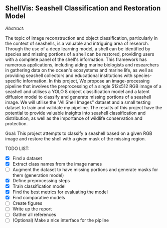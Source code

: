 ShellVis: Seashell Classification and Restoration Model
---

*Abstract:*

The topic of image reconstruction and object classification, particularly in the context of seashells, is a valuable and 
intriguing area of research. Through the use of a deep learning model, a shell can be identified by species and missing 
portions of a shell can be restored, providing users with a complete panel of the shell's information. This framework has 
numerous applications, including aiding marine biologists and researchers in gathering data on the ocean's ecosystems and 
marine life, as well as providing seashell collectors and educational institutions with species-specific information. In 
this project, We propose an image-processing pipeline that involves the preprocessing of a single 512x512 RGB image of a 
seashell and utilises a YOLO 8 object classification model and a latent diffusion model to classify and generate missing 
portions of a seashell image. We will utilise the "All Shell Images" dataset and a small testing dataset to train and validate 
my pipeline. The results of this project have the potential to provide valuable insights into seashell classification and 
distribution, as well as the importance of wildlife conservation and protection.


Goal: This project attempts to classify a seashell based on a given RGB image and restore the shell with a given mask of the missing region.

TODO LIST:

- [x] Find a dataset
- [x] Extract class names from the image names
- [ ] Augment the dataset to have missing portions and generate masks for them (generation model)
- [x] Define preprocessing steps
- [x] Train classification model
- [x] Find the best metrics for evaluating the model
- [x] Find comparative models
- [ ] Create figures
- [ ] Write up the report
- [ ] Gather all references
- [ ] (Optional) Make a nice interface for the pipline
